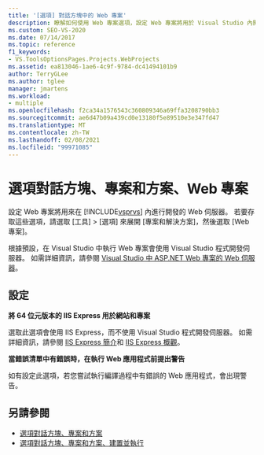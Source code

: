 ```yaml
---
title: '[選項] 對話方塊中的 Web 專案'
description: 瞭解如何使用 Web 專案選項，設定 Web 專案將用於 Visual Studio 內開發的 web 伺服器。
ms.custom: SEO-VS-2020
ms.date: 07/14/2017
ms.topic: reference
f1_keywords:
- VS.ToolsOptionsPages.Projects.WebProjects
ms.assetid: ea813046-1ae6-4c9f-9784-dc41494101b9
author: TerryGLee
ms.author: tglee
manager: jmartens
ms.workload:
- multiple
ms.openlocfilehash: f2ca34a1576543c360809346a69ffa3208790bb3
ms.sourcegitcommit: ae6d47b09a439cd0e13180f5e89510e3e347fd47
ms.translationtype: MT
ms.contentlocale: zh-TW
ms.lasthandoff: 02/08/2021
ms.locfileid: "99971085"
---
```

# <a name="options-dialog-box-projects-and-solutions-web-projects"></a>選項對話方塊、專案和方案、Web 專案

設定 Web 專案將用來在 [!INCLUDE[vsprvs](../../code-quality/includes/vsprvs_md.md)] 內進行開發的 Web 伺服器。 若要存取這些選項，請選取 [工具] > [選項] 來展開 [專案和解決方案]，然後選取 [Web 專案]。

根據預設，在 Visual Studio 中執行 Web 專案會使用 Visual Studio 程式開發伺服器。 如需詳細資訊，請參閱 [Visual Studio 中 ASP.NET Web 專案的 Web 伺服器](/previous-versions/aspnet/58wxa9w5\(v\=vs.120\))。

## <a name="settings"></a>設定

**將 64 位元版本的 IIS Express 用於網站和專案**

選取此選項會使用 IIS Express，而不使用 Visual Studio 程式開發伺服器。 如需詳細資訊，請參閱 [IIS Express 簡介](https://weblogs.asp.net/scottgu/introducing-iis-express)和 [IIS Express 概觀](/iis/extensions/introduction-to-iis-express/iis-express-overview)。

**當錯誤清單中有錯誤時，在執行 Web 應用程式前提出警告**

如有設定此選項，若您嘗試執行編譯過程中有錯誤的 Web 應用程式，會出現警告。

## <a name="see-also"></a>另請參閱

- [選項對話方塊、專案和方案](projects-and-solutions-options-dialog-box.md)
- [選項對話方塊、專案和方案、建置並執行](options-dialog-box-projects-and-solutions-web-projects.md)
